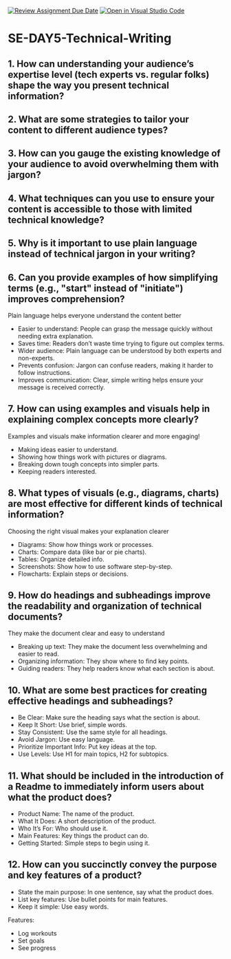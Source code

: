 [![Review Assignment Due Date](https://classroom.github.com/assets/deadline-readme-button-22041afd0340ce965d47ae6ef1cefeee28c7c493a6346c4f15d667ab976d596c.svg)](https://classroom.github.com/a/zsAR-pyY)
[![Open in Visual Studio Code](https://classroom.github.com/assets/open-in-vscode-2e0aaae1b6195c2367325f4f02e2d04e9abb55f0b24a779b69b11b9e10269abc.svg)](https://classroom.github.com/online_ide?assignment_repo_id=18455309&assignment_repo_type=AssignmentRepo)
# SE-DAY5-Technical-Writing
## 1. How can understanding your audience’s expertise level (tech experts vs. regular folks) shape the way you present technical information?
## 2. What are some strategies to tailor your content to different audience types?
## 3. How can you gauge the existing knowledge of your audience to avoid overwhelming them with jargon?
## 4. What techniques can you use to ensure your content is accessible to those with limited technical knowledge?
## 5. Why is it important to use plain language instead of technical jargon in your writing?
## 6. Can you provide examples of how simplifying terms (e.g., "start" instead of "initiate") improves comprehension?

Plain language helps everyone understand the content better
* Easier to understand: People can grasp the message quickly without needing extra explanation.
* Saves time: Readers don’t waste time trying to figure out complex terms.
* Wider audience: Plain language can be understood by both experts and non-experts.
* Prevents confusion: Jargon can confuse readers, making it harder to follow instructions.
* Improves communication: Clear, simple writing helps ensure your message is received correctly.
  
## 7. How can using examples and visuals help in explaining complex concepts more clearly?

Examples and visuals make information clearer and more engaging!
* Making ideas easier to understand.
* Showing how things work with pictures or diagrams.
* Breaking down tough concepts into simpler parts.
* Keeping readers interested.
  
## 8. What types of visuals (e.g., diagrams, charts) are most effective for different kinds of technical information?

Choosing the right visual makes your explanation clearer
* Diagrams: Show how things work or processes.
* Charts: Compare data (like bar or pie charts).
* Tables: Organize detailed info.
* Screenshots: Show how to use software step-by-step.
* Flowcharts: Explain steps or decisions.
  
## 9. How do headings and subheadings improve the readability and organization of technical documents?

They make the document clear and easy to understand
* Breaking up text: They make the document less overwhelming and easier to read.
* Organizing information: They show where to find key points.
* Guiding readers: They help readers know what each section is about.
  
## 10. What are some best practices for creating effective headings and subheadings?
* Be Clear: Make sure the heading says what the section is about.
* Keep It Short: Use brief, simple words.
* Stay Consistent: Use the same style for all headings.
* Avoid Jargon: Use easy language.
* Prioritize Important Info: Put key ideas at the top.
* Use Levels: Use H1 for main topics, H2 for subtopics.

## 11. What should be included in the introduction of a Readme to immediately inform users about what the product does?
* Product Name: The name of the product.
* What It Does: A short description of the product.
* Who It’s For: Who should use it.
* Main Features: Key things the product can do.
* Getting Started: Simple steps to begin using it.

## 12. How can you succinctly convey the purpose and key features of a product?

* State the main purpose: In one sentence, say what the product does.
* List key features: Use bullet points for main features.
* Keep it simple: Use easy words.

Features:

* Log workouts
* Set goals
* See progress
